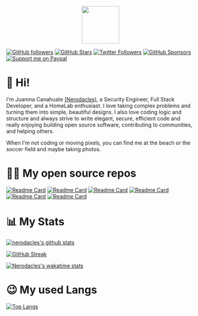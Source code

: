 <div id="header" align="center">
  <img src="https://media.giphy.com/media/M9gbBd9nbDrOTu1Mqx/giphy.gif" width="100"/>
</div>

[![GitHub followers](https://img.shields.io/github/followers/nerodacles?logo=GitHub&style=for-the-badge)](https://github.com/nerodacles)
[![GitHub Stars](https://img.shields.io/github/stars/nerodacles?logo=github&style=for-the-badge)](https://github.com/nerodacles)
[![Twitter Followers](https://img.shields.io/twitter/follow/nerodacles?color=0E7FC0&label=follow&logo=twitter&style=for-the-badge)](https://twitter.com/nerodacles)
[![GitHub Sponsors](https://img.shields.io/github/sponsors/nerodacles?color=BF4B8A&logo=githubsponsors&style=for-the-badge)](https://github.com/sponsors/nerodacles)
[![Support me on Paypal](https://img.shields.io/endpoint?color=blue&label=paypal&logo=paypal&logoColor=blue&style=for-the-badge&url=https://api.jsonbin.io/b/6219d87e24f17933e49f7425/3)](https://paypal.me/juanmacana)

# 👋 Hi!

I'm Juanma Canahuate [(Nerodacles)](https://portfolio.jmcv.codes), a Security Engineer, Full Stack Developer, and a HomeLab enthusiast. I love taking complex problems and turning them into simple, beautiful designs. I also love coding logic and structure and always strive to write elegant, secure, efficient code and really enjoying building open source software, contributing to communities, and helping others. 

When I'm not coding or moving pixels, you can find me at the beach or the soccer field and maybe taking photos.

# 🧑‍💻 My open source repos

[![Readme Card](https://github-readme-stats.vercel.app/api/pin/?username=nerodacles&repo=librephotos&theme=dark)](https://github.com/nerodacles/librephotos)
[![Readme Card](https://github-readme-stats.vercel.app/api/pin/?username=nerodacles&repo=librephotos-frontend&theme=dark)](https://github.com/nerodacles/librephotos-frontend)
[![Readme Card](https://github-readme-stats.vercel.app/api/pin/?username=nerodacles&repo=librephotos-mobile&theme=dark)](https://github.com/nerodacles/librephotos-mobile)
[![Readme Card](https://github-readme-stats.vercel.app/api/pin/?username=nerodacles&repo=librephotos-docker&theme=dark)](https://github.com/nerodacles/librephotos-docker)
[![Readme Card](https://github-readme-stats.vercel.app/api/pin/?username=nerodacles&repo=BibliotecaVue&theme=dark)](https://github.com/nerodacles/BibliotecaVue)
[![Readme Card](https://github-readme-stats.vercel.app/api/pin/?username=nerodacles&repo=docker-traefik-cloudflare-companion&theme=dark)](https://github.com/nerodacles/docker-traefik-cloudflare-companion)

# 📊 My Stats

[![nerodacles's github stats](https://github-readme-stats.vercel.app/api?username=nerodacles&show_icons=true&count_private=true&theme=dark&hide=stars)](https://github.com/nerodacles)

[![GitHub Streak](https://github-readme-streak-stats.herokuapp.com/?user=nerodacles&theme=dark&count_private=true&theme=dark)](https://github.com/nerodacles)

[![Nerodacles's wakatime stats](https://github-readme-stats.vercel.app/api/wakatime?username=nerodacles&theme=dark)](https://github.com/nerodacles)

# 😉 My used Langs

[![Top Langs](https://github-readme-stats.vercel.app/api/top-langs/?username=nerodacles&theme=dark&layout=compact&langs_count=8)](https://github.com/anuraghazra/github-readme-stats)
